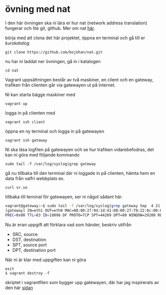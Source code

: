 # övning med nat

I den här övningen ska ni lära er hur nat (network address translation) fungerar och lite git, github.
Mer om nat [här](https://en.wikipedia.org/wiki/Network_address_translation#One-to-many_NAT).


börja med att clona det här projektet, öppna en terminal och gå till er *kurskatalog*

`git clone https://github.com/bojohan/nat.git`

nu har ni laddat ner övningen, gå in i katalogen


`cd nat`

Vagrant uppsättningen består av två maskiner, en client och en gateway, trafiken från clienten går via gatewayen ut på internet.

Ni kan starta bägge maskiner med

`vagrant up`

logga in på clienten med

`vagrant ssh client`

öppna en ny terminal och logga in på gatewayen

`vagrant ssh gateway`

Ni ska läsa logfilen på gatewayen och se hur trafiken vidarebefodras, det kan ni göra med följande kommando

`sudo tail -f /var/log/syslog|grep gateway`


gå nu tillbaka till den terminal där ni loggade in på clienten, hämta hem en data från valfri webbplats ex.

`curl sr.se`


tillbaka till terninal för gatewayen, ser ni något sådant här.

```bash
vagrant@gateway:~$ sudo tail -f /var/log/syslog|grep gateway Sep  4 21:46:26 vagrant-ubuntu-trusty-64 kernel: [   97.019845]
[gateway] IN=eth1 OUT=eth0 MAC=08:00:27:9d:1d:41:08:00:27:78:22:8c:08:00 SRC=192.168.0.2 DST=134.25.4.140 LEN=40 TOS=0x00
PREC=0x00 TTL=63 ID=18096 DF PROTO=TCP SPT=44269 DPT=80 WINDOW=29200 RES=0x00 ACK URGP=0
```

Nu är eran uppgift att förklara vad som händer, beskriv utifrån

- SRC, source
- DST, destination
- SPT, source port
- DPT, destination port


När ni är klar med uppgiften kan ni göra


```
exit
$ vagrant destroy -f
```

skriptet i vagrantfilen som bygger upp gatewayen, där har jag inspirerats av den  här  [sidan](https://help.ubuntu.com/community/Internet/ConnectionSharing)
